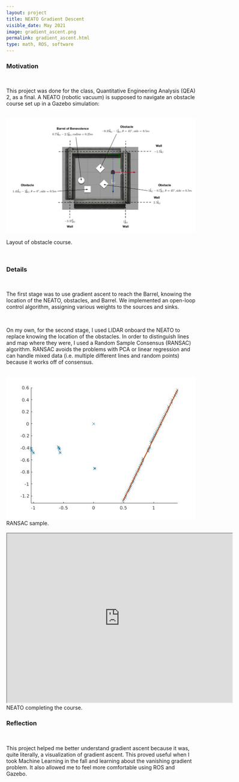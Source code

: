 ```yaml
---
layout: project
title: NEATO Gradient Descent
visible_date: May 2021
image: gradient_ascent.png
permalink: gradient_ascent.html
type: math, ROS, software
---
```



### Motivation
<br>

This project was done for the class, Quantitative Engineering Analysis (QEA) 2, as a final. A NEATO (robotic vacuum) is supposed to navigate an obstacle course set up in a Gazebo simulation:

<br>

<img src="/public/images/gauntlet.png" class="img-fluid" alt="Responsive image" width=600 px>

Layout of obstacle course.

<br>

### Details
<br>

The first stage was to use gradient ascent to reach the Barrel, knowing the location of the NEATO, obstacles, and Barrel. We implemented an open-loop control algorithm, assigning various weights to the sources and sinks.

<br>

On my own, for the second stage, I used LIDAR onboard the NEATO to replace knowing the location of the obstacles. In order to distinguish lines and map where they were, I used a Random Sample Consensus (RANSAC) algorithm. RANSAC avoids the problems with PCA or linear regression and can handle mixed data (i.e. multiple different lines and random points) because it works off of consensus.

<br>

<img src="/public/images/ransac.jpg" class="img-fluid" alt="Responsive image" width=600 px>
RANSAC sample.

<br>



<br>

<iframe src="https://drive.google.com/file/d/1331AfNi37kSrP4oGZ8ldwfCEHHU4gujk/preview" width="600" height="450" allow="autoplay"></iframe>
NEATO completing the course.

<br>

### Reflection
<br>

This project helped me better understand gradient ascent because it was, quite literally, a visualization of gradient ascent. This proved useful when I took Machine Learning in the fall and learning about the vanishing gradient problem. It also allowed me to feel more comfortable using ROS and Gazebo. 

